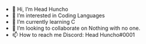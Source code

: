 - 👋 Hi, I’m Head Huncho
- 👀 I’m interested in Coding Languages
- 🌱 I’m currently learning C
- 💞️ I’m looking to collaborate on Nothing with no one.
- 📫 How to reach me Discord: Head Huncho#0001
